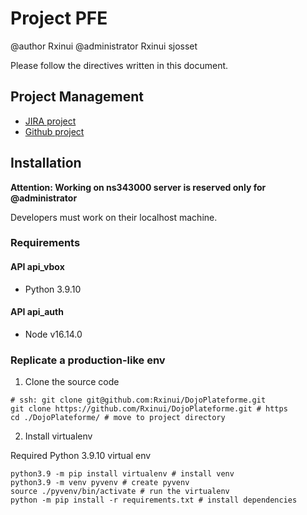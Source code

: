 # Project PFE

@author Rxinui
@administrator Rxinui sjosset

Please follow the directives written in this document.

## Project Management

- [JIRA project](https://kidr.atlassian.net/jira/software/projects/PFE/)
- [Github project](https://github.com/Rxinui/DojoPlateforme)

## Installation

**Attention: Working on ns343000 server is reserved only for @administrator**

Developers must work on their localhost machine.

### Requirements

#### API api_vbox

- Python 3.9.10

#### API api_auth

- Node v16.14.0

### Replicate a production-like env

1. Clone the source code

```shell
# ssh: git clone git@github.com:Rxinui/DojoPlateforme.git
git clone https://github.com/Rxinui/DojoPlateforme.git # https
cd ./DojoPlateforme/ # move to project directory
```

2. Install virtualenv

Required Python 3.9.10 virtual env

```shell
python3.9 -m pip install virtualenv # install venv
python3.9 -m venv pyvenv # create pyvenv
source ./pyvenv/bin/activate # run the virtualenv
python -m pip install -r requirements.txt # install dependencies
```